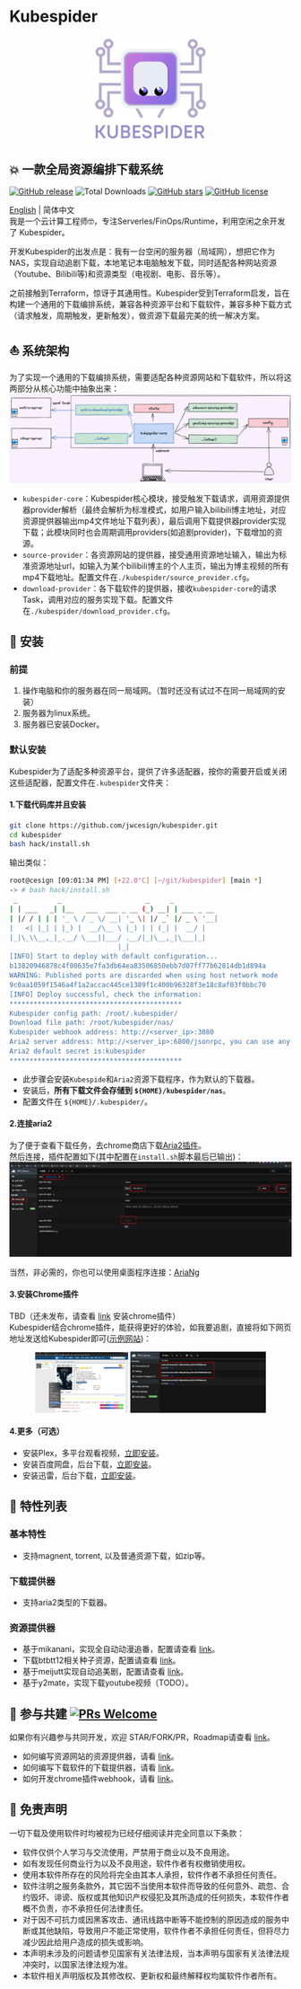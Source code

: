 # Kubespider
<p align="center">
  <img src="./docs/images/logo.png" width="200" alt="Kubespider logo">
</p>

## 💥 一款全局资源编排下载系统
[![GitHub release](https://img.shields.io/github/v/release/jwcesign/kubespider.svg)](https://github.com/jwcesign/kubespider/releases)
![Total Downloads](https://img.shields.io/github/downloads/jwcesign/kubespider/total.svg)
[![GitHub stars](https://img.shields.io/github/stars/jwcesign/kubespider?style=plastic)](https://github.com/jwcesign/kubespider/stargazers)
[![GitHub license](https://img.shields.io/github/license/jwcesign/kubespider?style=plastic)](https://github.com/jwcesign/kubespider/blob/master/LICENSE.md)

[English](./README.md) | 简体中文  
我是一个云计算工程师🤓，专注Serverles/FinOps/Runtime，利用空闲之余开发了 Kubespider。  

开发Kubespider的出发点是：我有一台空闲的服务器（局域网），想把它作为NAS，实现自动追剧下载，本地笔记本电脑触发下载，同时适配各种网站资源（Youtube、Bilibili等)和资源类型（电视剧、电影、音乐等）。

之前接触到Terraform，惊讶于其通用性。Kubespider受到Terraform启发，旨在构建一个通用的下载编排系统，兼容各种资源平台和下载软件，兼容多种下载方式（请求触发，周期触发，更新触发），做资源下载最完美的统一解决方案。

## ⛵ 系统架构
为了实现一个通用的下载编排系统，需要适配各种资源网站和下载软件，所以将这两部分从核心功能中抽象出来：
![image](./docs/images/kubespider-architecture.png)
* `kubespider-core`：Kubespider核心模块，接受触发下载请求，调用资源提供器provider解析（最终会解析为标准模式，如用户输入bilibili博主地址，对应资源提供器输出mp4文件地址下载列表），最后调用下载提供器provider实现下载；此模块同时也会周期调用providers(如追剧provider)，下载增加的资源。
* `source-provider`：各资源网站的提供器，接受通用资源地址输入，输出为标准资源地址url，如输入为某个bilibili博主的个人主页，输出为博主视频的所有mp4下载地址。配置文件在`./kubespider/source_provider.cfg`。
* `download-provider`：各下载软件的提供器，接收`kubespider-core`的请求Task，调用对应的服务实现下载。配置文件在`./kubespider/download_provider.cfg`。

## 💽 安装
### 前提
1. 操作电脑和你的服务器在同一局域网。（暂时还没有试过不在同一局域网的安装）
2. 服务器为linux系统。
3. 服务器已安装Docker。

### 默认安装
Kubespider为了适配多种资源平台，提供了许多适配器，按你的需要开启或关闭这些适配器，配置文件在`.kubespider`文件夹：

#### 1.下载代码库并且安装
```sh
git clone https://github.com/jwcesign/kubespider.git
cd kubespider
bash hack/install.sh
```
输出类似：
```sh
root@cesign [09:01:34 PM] [+22.0°C] [~/git/kubespider] [main *]
-> # bash hack/install.sh
 _          _                     _     _
| | ___   _| |__   ___  ___ _ __ (_) __| | ___ _ __
| |/ / | | | '_ \ / _ \/ __| '_ \| |/ _` |/ _ \ '__|
|   <| |_| | |_) |  __/\__ \ |_) | | (_| |  __/ |
|_|\_\\__,_|_.__/ \___||___/ .__/|_|\__,_|\___|_|
                           |_|
[INFO] Start to deploy with default configuration...
b13820946878c4f00635e7fa3db64ea83506850ebb7d07ff77b62814db1d894a
WARNING: Published ports are discarded when using host network mode
9c0aa1059f1546a4f1a2accac445ce1389f1c400b96328f3e18c8af03f0bbc70
[INFO] Deploy successful, check the information:
*******************************************
Kubespider config path: /root/.kubespider/
Download file path: /root/kubespider/nas/
Kubespider webhook address: http://<server_ip>:3080
Aria2 server address: http://<server_ip>:6800/jsonrpc, you can use any gui or webui to connect it
Aria2 default secret is:kubespider
*******************************************
```
* 此步骤会安装`Kubespide`和`Aria2`资源下载程序，作为默认的下载器。
* 安装后，**所有下载文件会存储到 `${HOME}/kubespider/nas`**。
* 配置文件在 `${HOME}/.kubespider/`。

#### 2.连接aria2
为了便于查看下载任务，去chrome商店下载[Aria2插件](https://chrome.google.com/webstore/detail/aria2-for-chrome/mpkodccbngfoacfalldjimigbofkhgjn)。  
然后连接，插件配置如下(其中配置在`install.sh`脚本最后已输出)：
![img](./docs/images/aria2-for-chrome-config-zh.jpg)

当然，非必需的，你也可以使用桌面程序连接：[AriaNg](https://github.com/mayswind/AriaNg-Native/releases/)

#### 3.安装Chrome插件
TBD（还未发布，请查看 [link](./docs/zh/contribute/develop_chrome_extension.md) 安装chrome插件）  
Kubespider结合chrome插件，能获得更好的体验，如我要追剧，直接将如下网页地址发送给Kubespider即可([示例网站](https://www.meijutt.tv/))：
<p align="center">
  <img src="./docs/images/kubespider-chrome-ext-usage-zh.png" width="33%">
  <img src="./docs/images/kubespider-chrome-ext-aria2-zh.jpg" width="48%">
</p>

#### 4.更多（可选）
* 安装Plex，多平台观看视频，[立即安装](./docs/zh/user_guide/plex_install_config/README.md)。
* 安装百度网盘，后台下载，[立即安装](TODO)。
* 安装迅雷，后台下载，[立即安装](./docs/zh/user_guide/thunder_install_config/README.md)。

## 🔧 特性列表
### 基本特性
* 支持magnent, torrent, 以及普通资源下载，如zip等。

### 下载提供器
* 支持aria2类型的下载器。

### 资源提供器
* 基于mikanani，实现全自动动漫追番，配置请查看 [link](./docs/zh/user_guide/mikanani_source_provider/README.md)。
* 下载btbtt12相关种子资源，配置请查看 [link](./docs/zh/user_guide/btbtt12_disposable_source_provider/README.md)。
* 基于meijutt实现自动追美剧，配置请查看 [link](./docs/zh/user_guide/meijutt_source_provider/README.md)。
* 基于y2mate，实现下载youtube视频（TODO）。

## 🤝 参与共建 [![PRs Welcome](https://img.shields.io/badge/PRs-welcome-brightgreen.svg?style=flat)](http://makeapullrequest.com)

如果你有兴趣参与共同开发，欢迎 STAR/FORK/PR，Roadmap请查看 [link](./docs/zh/roadmap.md)。
* 如何编写资源网站的资源提供器，请看 [link](./docs/zh/contribute/implement_source_provider_cn.md)。
* 如何编写下载软件的下载提供器，请看 [link](./docs/zh/contribute/implement_download_provider_cn.md)。
* 如何开发chrome插件webhook，请看 [link](./docs/zh/contribute/develop_chrome_extension.md)。

## 📝 免责声明
一切下载及使用软件时均被视为已经仔细阅读并完全同意以下条款：
* 软件仅供个人学习与交流使用，严禁用于商业以及不良用途。
* 如有发现任何商业行为以及不良用途，软件作者有权撤销使用权。
* 使用本软件所存在的风险将完全由其本人承担，软件作者不承担任何责任。
* 软件注明之服务条款外，其它因不当使用本软件而导致的任何意外、疏忽、合约毁坏、诽谤、版权或其他知识产权侵犯及其所造成的任何损失，本软件作者概不负责，亦不承担任何法律责任。
* 对于因不可抗力或因黑客攻击、通讯线路中断等不能控制的原因造成的服务中断或其他缺陷，导致用户不能正常使用，软件作者不承担任何责任，但将尽力减少因此给用户造成的损失或影响。
* 本声明未涉及的问题请参见国家有关法律法规，当本声明与国家有关法律法规冲突时，以国家法律法规为准。
* 本软件相关声明版权及其修改权、更新权和最终解释权均属软件作者所有。